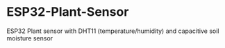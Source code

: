 # ESP32-Plant-Sensor
ESP32 Plant sensor with DHT11 (temperature/humidity) and capacitive soil moisture sensor
